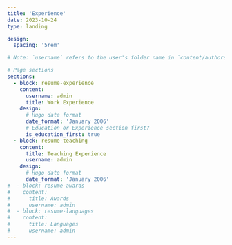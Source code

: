 ```yaml
---
title: 'Experience'
date: 2023-10-24
type: landing

design:
  spacing: '5rem'

# Note: `username` refers to the user's folder name in `content/authors/`

# Page sections
sections:
  - block: resume-experience
    content:
      username: admin
      title: Work Experience
    design:
      # Hugo date format
      date_format: 'January 2006'
      # Education or Experience section first?
      is_education_first: true
  - block: resume-teaching
    content:
      title: Teaching Experience
      username: admin
    design:
      # Hugo date format
      date_format: 'January 2006'
#  - block: resume-awards
#    content:
#      title: Awards
#      username: admin
#  - block: resume-languages
#    content:
#      title: Languages
#      username: admin
---
```


